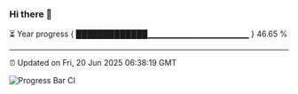 ### Hi there 👋

⏳ Year progress { █████████████▁▁▁▁▁▁▁▁▁▁▁▁▁▁▁▁▁ } 46.65 %

---

⏰ Updated on Fri, 20 Jun 2025 06:38:19 GMT

![Progress Bar CI](https://github.com/DhruviPatel157/GitHub-Actions-Demo/workflows/Progress%20Bar%20CI/badge.svg)
